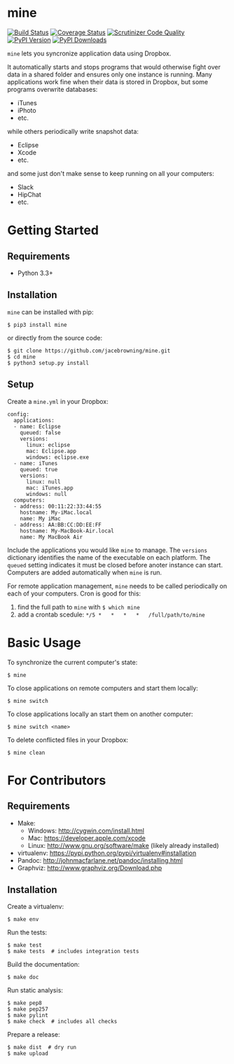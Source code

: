 mine
====

[![Build Status](http://img.shields.io/travis/jacebrowning/mine/master.svg)](https://travis-ci.org/jacebrowning/mine)
[![Coverage Status](http://img.shields.io/coveralls/jacebrowning/mine/master.svg)](https://coveralls.io/r/jacebrowning/mine)
[![Scrutinizer Code Quality](http://img.shields.io/scrutinizer/g/jacebrowning/mine.svg)](https://scrutinizer-ci.com/g/jacebrowning/mine/?branch=master)
[![PyPI Version](http://img.shields.io/pypi/v/mine.svg)](https://pypi.python.org/pypi/mine)
[![PyPI Downloads](http://img.shields.io/pypi/dm/mine.svg)](https://pypi.python.org/pypi/mine)

`mine` lets you syncronize application data using Dropbox.

It automatically starts and stops programs that would otherwise fight over data in a shared folder and ensures only one instance is running.  Many applications work fine when their data is stored in Dropbox, but some programs overwrite databases:

* iTunes
* iPhoto
* etc.

while others periodically write snapshot data:

* Eclipse
* Xcode
* etc.

and some just don't make sense to keep running on all your computers:

* Slack
* HipChat
* etc.

Getting Started
===============

Requirements
------------

* Python 3.3+

Installation
------------

`mine` can be installed with pip:

```
$ pip3 install mine
```

or directly from the source code:

```
$ git clone https://github.com/jacebrowning/mine.git
$ cd mine
$ python3 setup.py install
```

Setup
-----

Create a `mine.yml` in your Dropbox:

```
config:
  applications:
  - name: Eclipse
    queued: false
    versions:
      linux: eclipse
      mac: Eclipse.app
      windows: eclipse.exe
  - name: iTunes
    queued: true
    versions:
      linux: null
      mac: iTunes.app
      windows: null
  computers:
  - address: 00:11:22:33:44:55
    hostname: My-iMac.local
    name: My iMac
  - address: AA:BB:CC:DD:EE:FF
    hostname: My-MacBook-Air.local
    name: My MacBook Air
```

Include the applications you would like `mine` to manage. The `versions` dictionary identifies the name of the executable on each platform. The `queued` setting indicates it must be closed before anoter instance can start. Computers are added automatically when `mine` is run.

For remote application management, `mine` needs to be called periodically on each of your computers. Cron is good for this:

1. find the full path to `mine` with `$ which mine`
2. add a crontab scedule: `*/5 *   *   *   *   /full/path/to/mine`

Basic Usage
===========

To synchronize the current computer's state:

```
$ mine
```

To close applications on remote computers and start them locally:

```
$ mine switch
```

To close applications locally an start them on another computer:

```
$ mine switch <name>
```

To delete conflicted files in your Dropbox:

```
$ mine clean
```

For Contributors
================

Requirements
------------

* Make:
    * Windows: http://cygwin.com/install.html
    * Mac: https://developer.apple.com/xcode
    * Linux: http://www.gnu.org/software/make (likely already installed)
* virtualenv: https://pypi.python.org/pypi/virtualenv#installation
* Pandoc: http://johnmacfarlane.net/pandoc/installing.html
* Graphviz: http://www.graphviz.org/Download.php

Installation
------------

Create a virtualenv:

```
$ make env
```

Run the tests:

```
$ make test
$ make tests  # includes integration tests
```

Build the documentation:

```
$ make doc
```

Run static analysis:

```
$ make pep8
$ make pep257
$ make pylint
$ make check  # includes all checks
```

Prepare a release:

```
$ make dist  # dry run
$ make upload
```

